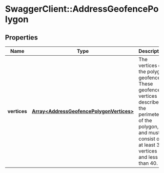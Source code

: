 # SwaggerClient::AddressGeofencePolygon

## Properties
Name | Type | Description | Notes
------------ | ------------- | ------------- | -------------
**vertices** | [**Array&lt;AddressGeofencePolygonVertices&gt;**](AddressGeofencePolygonVertices.md) | The vertices of the polygon geofence. These geofence vertices describe the perimeter of the polygon, and must consist of at least 3 vertices and less than 40. | [optional] 


